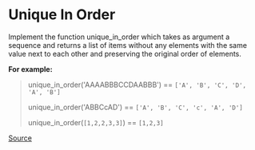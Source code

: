 # Unique In Order

Implement the function unique_in_order which takes as argument a
sequence and returns a list of items without any elements with
the same value next to each other and preserving the original
order of elements.

**For example:**

> unique_in_order('AAAABBBCCDAABBB') == `['A', 'B', 'C', 'D', 'A', 'B']`
>
> unique_in_order('ABBCcAD') == `['A', 'B', 'C', 'c', 'A', 'D']`
>
> unique_in_order(`[1,2,2,3,3]`) == `[1,2,3]`

[Source](https://www.codewars.com/kata/54e6533c92449cc251001667/train/python)